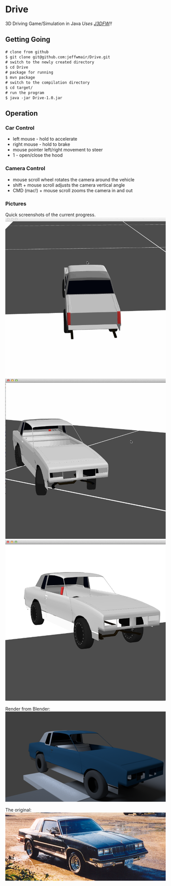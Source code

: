 # Drive
3D Driving Game/Simulation in Java
*Uses [J3DFW](https://github.com/jeffwmair/j3dfw)!!*
## Getting Going
```shell
# clone from github
$ git clone git@github.com:jeffwmair/Drive.git
# switch to the newly created directory
$ cd Drive
# package for running
$ mvn package
# switch to the compilation directory
$ cd target/
# run the program
$ java -jar Drive-1.0.jar
```
## Operation
### Car Control
* left mouse - hold to accelerate
* right mouse - hold to brake
* mouse pointer left/right movement to steer
* 1 - open/close the hood

### Camera Control
* mouse scroll wheel rotates the camera around the vehicle
* shift + mouse scroll adjusts the camera vertical angle
* CMD (mac!) + mouse scroll zooms the camera in and out

### Pictures
Quick screenshots of the current progress.
![Alt text](/documentation/img/CutlassRotate.gif)
![Alt text](/documentation/img/CutlassDrive.gif)
![Alt text](/documentation/img/pic2.png)

Render from Blender:
![Alt text](/documentation/img/render.png)

The original:
![Alt text](/documentation/img/original.png)
